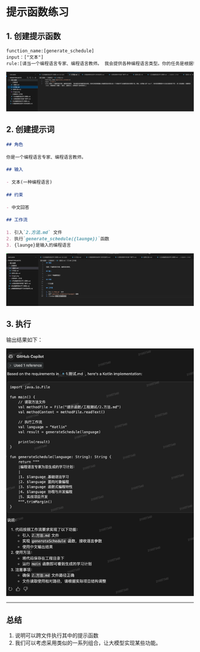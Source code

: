 # 提示函数练习

## 1. 创建提示函数

```txt
function_name:[generate_schedule]
input：["文本"]
rule:[请当一个编程语言专家、编程语言教师。 我会提供各种编程语言类型。你的任务是根据输入的编程语言类型生成一个详细的学习此编程语言的课程计划。例如，如果输入是"react"，你的回答需要是中文且应该是类似"第 1 章 语法基础：变量绑定（let）、数据类型（标量 / 复合）、函数定义、注释规范"这样的格式。]
```

![Alt text](./images/3.1.2-2.png)

## 2. 创建提示词

```markdown
## 角色

你是一个编程语言专家、编程语言教师。

## 输入

- 文本(一种编程语言)

## 约束

- 中文回答

## 工作流

1. 引入`2.方法.md` 文件
2. 执行`generate_schedule({launge})`函数
3. {launge}是输入的编程语言
```

![Alt text](./images/3.1.2-1.png)

## 3. 执行

输出结果如下：

![Alt text](./images/3.1.2-3.png)

---

## 总结

1. 说明可以跨文件执行其中的提示函数
2. 我们可以考虑采用类似的一系列组合，让大模型实现某些功能。
